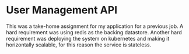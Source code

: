 # User Management API

This was a take-home assignment for my application for a previous job. A hard requirement was using redis as the backing datastore. Another hard requirement was deploying the system on kubernetes and making it horizontally scalable, for this reason the service is stateless.
